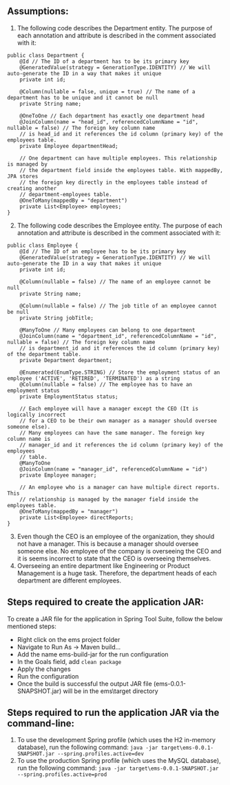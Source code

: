 ## Assumptions:
1. The following code describes the Department entity. The purpose of each annotation and attribute is described in the comment associated with it:
```
public class Department {
	@Id // The ID of a department has to be its primary key
	@GeneratedValue(strategy = GenerationType.IDENTITY) // We will auto-generate the ID in a way that makes it unique
	private int id;

	@Column(nullable = false, unique = true) // The name of a department has to be unique and it cannot be null
	private String name;

	@OneToOne // Each department has exactly one department head
	@JoinColumn(name = "head_id", referencedColumnName = "id", nullable = false) // The foreign key column name
	// is head_id and it references the id column (primary key) of the employees table.
	private Employee departmentHead;

	// One department can have multiple employees. This relationship is managed by
	// the department field inside the employees table. With mappedBy, JPA stores
	// the foreign key directly in the employees table instead of creating another
	// department-employees table.
	@OneToMany(mappedBy = "department")
	private List<Employee> employees;
}
```
2. The following code describes the Employee entity. The purpose of each annotation and attribute is described in the comment associated with it:
```
public class Employee {
	@Id // The ID of an employee has to be its primary key
	@GeneratedValue(strategy = GenerationType.IDENTITY) // We will auto-generate the ID in a way that makes it unique
	private int id;

	@Column(nullable = false) // The name of an employee cannot be null
	private String name;

	@Column(nullable = false) // The job title of an employee cannot be null
	private String jobTitle;

	@ManyToOne // Many employees can belong to one department
	@JoinColumn(name = "department_id", referencedColumnName = "id", nullable = false) // The foreign key column name
	// is department_id and it references the id column (primary key) of the department table.
	private Department department;

	@Enumerated(EnumType.STRING) // Store the employment status of an employee ('ACTIVE', 'RETIRED', 'TERMINATED') as a string
	@Column(nullable = false) // The employee has to have an employment status
	private EmploymentStatus status;

	// Each employee will have a manager except the CEO (It is logically incorrect
	// for a CEO to be their own manager as a manager should oversee someone else).
	// Many employees can have the same manager. The foreign key column name is
	// manager_id and it references the id column (primary key) of the employees
	// table.
	@ManyToOne
	@JoinColumn(name = "manager_id", referencedColumnName = "id")
	private Employee manager;

	// An employee who is a manager can have multiple direct reports. This
	// relationship is managed by the manager field inside the employees table.
	@OneToMany(mappedBy = "manager")
	private List<Employee> directReports;
}
```
3. Even though the CEO is an employee of the organization, they should not have a manager. This is because a manager should oversee someone else. No employee of the company is overseeing the CEO and it is seems incorrect to state that the CEO is overseeing themselves.
4. Overseeing an entire department like Engineering or Product Management is a huge task. Therefore, the department heads of each department are different employees.

## Steps required to create the application JAR:
To create a JAR file for the application in Spring Tool Suite, follow the below mentioned steps:
 * Right click on the ems project folder
 * Navigate to Run As -> Maven build...
 * Add the name ems-build-jar for the run configuration
 * In the Goals field, add ```clean package```
 * Apply the changes
 * Run the configuration
 * Once the build is successful the output JAR file (ems-0.0.1-SNAPSHOT.jar) will be in the ems\target directory

## Steps required to run the application JAR via the command-line:
1. To use the development Spring profile (which uses the H2 in-memory database), run the following command: ```java -jar target\ems-0.0.1-SNAPSHOT.jar --spring.profiles.active=dev```
2. To use the production Spring profile (which uses the MySQL database), run the following command: ```java -jar target\ems-0.0.1-SNAPSHOT.jar --spring.profiles.active=prod```
